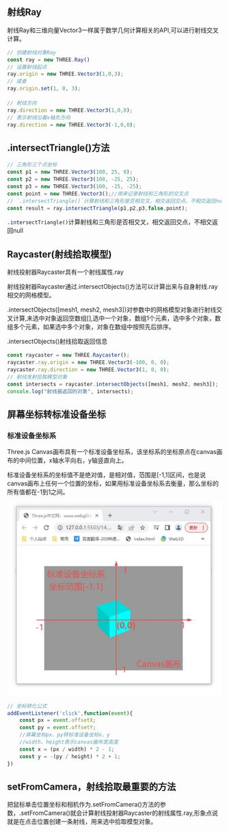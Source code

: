 ## 射线Ray

射线Ray和三维向量Vector3一样属于数学几何计算相关的API,可以进行射线交叉计算。

```js
// 创建射线对象Ray
const ray = new THREE.Ray()
// 设置射线起点
ray.origin = new THREE.Vector3(1,0,3);
// 或者
ray.origin.set(1, 0, 3);

// 射线方向
ray.direction = new THREE.Vector3(1,0,0);
// 表示射线沿着x轴负方向
ray.direction = new THREE.Vector3(-1,0,0);

```

## .intersectTriangle()方法

```js
// 三角形三个点坐标
const p1 = new THREE.Vector3(100, 25, 0);
const p2 = new THREE.Vector3(100, -25, 25);
const p3 = new THREE.Vector3(100, -25, -25);
const point = new THREE.Vector3();//用来记录射线和三角形的交叉点
// `.intersectTriangle()`计算射线和三角形是否相交叉，相交返回交点，不相交返回null
const result = ray.intersectTriangle(p1,p2,p3,false,point);
```

`.intersectTriangle()`计算射线和三角形是否相交叉，相交返回交点，不相交返回null

## Raycaster(射线拾取模型)

射线投射器Raycaster具有一个射线属性.ray

射线投射器Raycaster通过.intersectObjects()方法可以计算出来与自身射线.ray相交的网格模型。

.intersectObjects([mesh1, mesh2, mesh3])对参数中的网格模型对象进行射线交叉计算,未选中对象返回空数组[],选中一个对象，数组1个元素，选中多个对象，数组多个元素，如果选中多个对象，对象在数组中按照先后排序。

.intersectObjects()射线拾取返回信息

```js
const raycaster = new THREE.Raycaster();
raycaster.ray.origin = new THREE.Vector3(-100, 0, 0);
raycaster.ray.direction = new THREE.Vector3(1, 0, 0);
// 射线发射拾取模型对象
const intersects = raycaster.intersectObjects([mesh1, mesh2, mesh3]);
console.log("射线器返回的对象", intersects);
```

## 屏幕坐标转标准设备坐标

### 标准设备坐标系

Three.js Canvas画布具有一个标准设备坐标系，该坐标系的坐标原点在canvas画布的中间位置，x轴水平向右，y轴竖直向上。

标准设备坐标系的坐标值不是绝对值，是相对值，范围是[-1,1]区间，也是说canvas画布上任何一个位置的坐标，如果用标准设备坐标系去衡量，那么坐标的所有值都在-1到1之间。

![Alt text](image.png)

```js
// 坐标转化公式
addEventListener('click',function(event){
    const px = event.offsetX;
    const py = event.offsetY;
    //屏幕坐标px、py转标准设备坐标x、y
    //width、height表示canvas画布宽高度
    const x = (px / width) * 2 - 1;
    const y = -(py / height) * 2 + 1;
})
```

## setFromCamera，射线拾取最重要的方法

把鼠标单击位置坐标和相机作为.setFromCamera()方法的参数，.setFromCamera()就会计算射线投射器Raycaster的射线属性.ray,形象点说就是在点击位置创建一条射线，用来选中拾取模型对象。